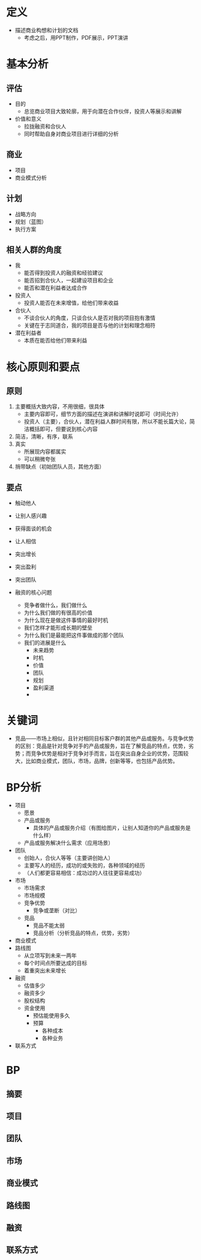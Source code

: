 # 定义

-  描述商业构想和计划的文档
	- 考虑之后，用PPT制作，PDF展示，PPT演讲

# 基本分析

## 评估

- 目的
	- 总览商业项目大致轮廓，用于向潜在合作伙伴，投资人等展示和讲解
- 价值和意义
	- 拉拢融资和合伙人
	- 同时帮助自身对商业项目进行详细的分析

## 商业

- 项目
- 商业模式分析

## 计划

- 战略方向
- 规划（蓝图）
- 执行方案

## 相关人群的角度

- 我
	- 能否得到投资人的融资和经验建议
	- 能否招到合伙人，一起建设项目和企业
	- 能否和潜在利益者达成合作
- 投资人
	- 投资人能否在未来增值，给他们带来收益
- 合伙人
	- 不谈合伙人的角度，只谈合伙人是否对我的项目抱有激情
	- 关键在于志同道合，我的项目是否与他的计划和理念相符
- 潜在利益者
	- 本质在能否给他们带来利益

# 核心原则和要点

## 原则

1. 主要概括大致内容，不用很细，很具体
	- 主要内容即可，细节方面的描述在演讲和讲解时说即可（时间允许）
	- 投资人（主要），合伙人，潜在利益人群时间有限，所以不能长篇大论，简洁概括即可，但要说到核心内容
2. 简洁，清晰，有序，联系
3. 真实
	- 所展现内容都属实
	- 可以稍微夸张
4. 捎带缺点（初始团队人员，其他方面）

## 要点

- 触动他人
- 让别人感兴趣
- 获得面谈的机会
- 让人相信

- 突出增长
- 突出盈利
- 突出团队

- 融资的核心问题
	- 竞争者做什么，我们做什么
	- 为什么我们做的有很高的价值 
	- 为什么现在是做这件事情的最好时机 
	- 我们怎样才能形成长期的壁垒
	- 为什么我们是最能把这件事做成的那个团队
	- 我们的进展是什么
		- 未来趋势
		- 时机
		- 价值
		- 团队
		- 规划
		- 盈利渠道
		- 

# 关键词

- 竞品——市场上相似，且针对相同目标客户群的其他产品或服务。与竞争优势的区别：竞品是针对竞争对手的产品或服务，旨在了解竞品的特点，优势，劣势；而竞争优势是相对于竞争对手而言，旨在突出自身企业的优势，范围较大，比如商业模式，团队，市场，品牌，创新等等，也包括产品优势。

# BP分析

- 项目
	- 愿景
	- 产品或服务
		- 具体的产品或服务介绍（有图给图片，让别人知道你的产品或服务是什么样）
	- 产品或服务解决什么需求（应用场景）
- 团队
	- 创始人，合伙人等等（主要讲创始人）
	- 主要写人的经历，成功的或失败的，各种领域的经历
	- （人们都更容易相信：成功过的人往往更容易成功）
- 市场
	- 市场需求
	- 市场规模
	- 竞争优势
		- 竞争或垄断（对比）
	- 竞品
		- 竞品不能太弱
		- 竞品分析（分析竞品的特点，优势，劣势）
- 商业模式
- 路线图
	- 从立项写到未来一两年
	- 每个时间点所要达成的目标
	- 着重突出未来增长
- 融资
	- 估值多少
	- 融资多少
	- 股权结构
	- 资金使用
		- 预估能使用多久
		- 预算
			- 各种成本
			- 各种业务
- 联系方式

# BP

## 摘要

## 项目

## 团队

## 市场

## 商业模式

## 路线图

## 融资

## 联系方式




